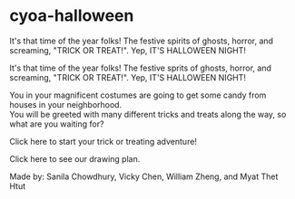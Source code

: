 # cyoa-halloween
It's that time of the year folks! The festive spirits of ghosts, horror, and screaming, "TRICK OR TREAT!". Yep, IT'S HALLOWEEN NIGHT!  

It's that time of the year folks! The festive sprits of ghosts, horror, and screaming, "TRICK OR TREAT!". Yep, IT'S HALLOWEEN NIGHT!  

You in your magnificent costumes are going to get some candy from houses in your neighborhood.  
You will be greeted with many different tricks and treats along the way, so what are you waiting for? 

Click here to start your trick or treating adventure!

Click here to see our drawing plan.


Made by: Sanila Chowdhury, Vicky Chen, William Zheng, and Myat Thet Htut
